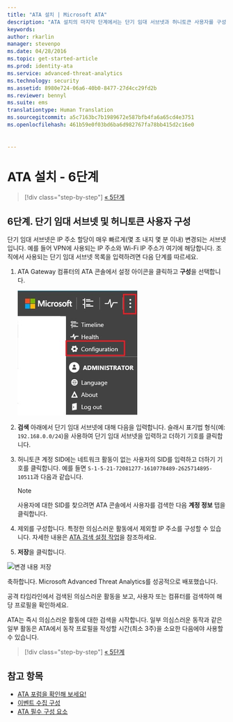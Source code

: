 ```yaml
---
title: "ATA 설치 | Microsoft ATA"
description: "ATA 설치의 마지막 단계에서는 단기 임대 서브넷과 허니토큰 사용자를 구성합니다."
keywords: 
author: rkarlin
manager: stevenpo
ms.date: 04/28/2016
ms.topic: get-started-article
ms.prod: identity-ata
ms.service: advanced-threat-analytics
ms.technology: security
ms.assetid: 8980e724-06a6-40b0-8477-27d4cc29fd2b
ms.reviewer: bennyl
ms.suite: ems
translationtype: Human Translation
ms.sourcegitcommit: a5c7163bc7b1989672e587bfb4fa6a65cd4e3751
ms.openlocfilehash: 461b59e0f03bd6ba6d982767fa78bb415d2c16e0


---
```


# ATA 설치 - 6단계

>[!div class="step-by-step"]
[« 5단계](install-ata-step5.md)

## 6단계. 단기 임대 서브넷 및 허니토큰 사용자 구성
단기 임대 서브넷은 IP 주소 할당이 매우 빠르게(몇 초 내지 몇 분 이내) 변경되는 서브넷입니다. 예를 들어 VPN에 사용되는 IP 주소와 Wi-Fi IP 주소가 여기에 해당합니다. 조직에서 사용되는 단기 임대 서브넷 목록을 입력하려면 다음 단계를 따르세요.

1.  ATA Gateway 컴퓨터의 ATA 콘솔에서 설정 아이콘을 클릭하고 **구성**을 선택합니다.

    ![ATA 구성 설정](media/ATA-config-icon.JPG)

2.  **검색** 아래에서 단기 임대 서브넷에 대해 다음을 입력합니다. 슬래시 표기법 형식(예: `192.168.0.0/24`)을 사용하여 단기 임대 서브넷을 입력하고 더하기 기호를 클릭합니다.

3.  허니토큰 계정 SID에는 네트워크 활동이 없는 사용자의 SID를 입력하고 더하기 기호를 클릭합니다. 예를 들면 `S-1-5-21-72081277-1610778489-2625714895-10511`과 다음과 같습니다.

    > [!NOTE]
    > 사용자에 대한 SID를 찾으려면 ATA 콘솔에서 사용자를 검색한 다음 **계정 정보** 탭을 클릭합니다. 

4.  제외를 구성합니다. 특정한 의심스러운 활동에서 제외할 IP 주소를 구성할 수 있습니다. 자세한 내용은 [ATA 검색 설정 작업](working-with-detection-settings.md)을 참조하세요.

5.  **저장**을 클릭합니다.

![변경 내용 저장](media/ATA-VPN-Subnets.JPG)

축하합니다. Microsoft Advanced Threat Analytics를 성공적으로 배포했습니다.

공격 타임라인에서 검색된 의심스러운 활동을 보고, 사용자 또는 컴퓨터를 검색하여 해당 프로필을 확인하세요.

ATA는 즉시 의심스러운 활동에 대한 검색을 시작합니다. 일부 의심스러운 동작과 같은 일부 활동은 ATA에서 동작 프로필을 작성할 시간(최소 3주)을 소요한 다음에야 사용할 수 있습니다.


>[!div class="step-by-step"]
[« 5단계](install-ata-step5.md)


## 참고 항목

- [ATA 포럼을 확인해 보세요!](https://social.technet.microsoft.com/Forums/security/home?forum=mata)
- [이벤트 수집 구성](configure-event-collection.md)
- [ATA 필수 구성 요소](/advanced-threat-analytics/plan-design/ata-prerequisites)




<!--HONumber=Jul16_HO3-->



